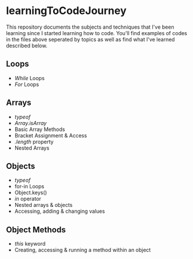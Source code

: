 # learningToCodeJourney
This repository documents the subjects and techniques that I've been learning since I started learning how to code. You'll find examples of codes in the files above seperated by topics as well as find what I've learned described below. 

## Loops ##
* *While* Loops 
* *For* Loops
## Arrays ##
* *typeof* 
* *Array.isArray*
* Basic Array Methods
* Bracket Assignment & Access
* *.length* property
* Nested Arrays
## Objects ##
* *typeof* 
* for-in Loops
* Object.keys()
* *in* operator
* Nested arrays & objects
* Accessing, adding & changing values 
## Object Methods ##
* *this* keyword
* Creating, accessing & running a method within an object
